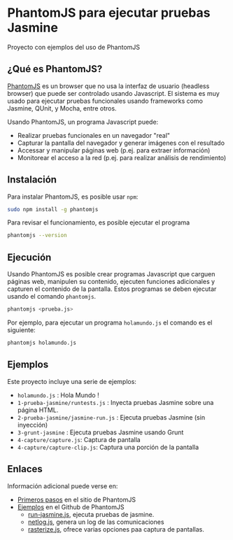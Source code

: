 # PhantomJS para ejecutar pruebas Jasmine

Proyecto con ejemplos del uso de PhantomJS

## ¿Qué es PhantomJS?

[PhantomJS](http://phantomjs.org/) es un browser que no usa la interfaz de usuario (headless browser) 
que puede ser controlado usando Javascript. El sistema es muy usado para ejecutar pruebas funcionales
usando frameworks como Jasmine, QUnit, y Mocha, entre otros. 

Usando PhantomJS, un programa Javascript puede:
* Realizar pruebas funcionales en un navegador "real"
* Capturar la pantalla del navegador y generar imágenes con el resultado
* Accessar y manipular páginas web (p.ej. para extraer información)
* Monitorear el acceso a la red (p.ej. para realizar análisis de rendimiento)

## Instalación

Para instalar PhantomJS, es posible usar `npm`:

```bash
sudo npm install -g phantomjs
```

Para revisar el funcionamiento, es posible ejecutar el programa 

```bash
phantomjs --version
```

## Ejecución 

Usando PhantomJS es posible crear programas Javascript que carguen páginas web, manipulen su contenido,
ejecuten funciones adicionales y capturen el contenido de la pantalla. Estos programas se deben
ejecutar usando el comando `phantomjs`. 

```bash
phantomjs <prueba.js>
```

Por ejemplo, para ejecutar un programa `holamundo.js` el comando es el siguiente:

```bash
phantomjs holamundo.js
```

## Ejemplos

Este proyecto incluye una serie de ejemplos:
* `holamundo.js` : Hola Mundo !
* `1-prueba-jasmine/runtests.js` : Inyecta pruebas Jasmine sobre una página HTML.
* `2-prueba-jasmine/jasmine-run.js` : Ejecuta pruebas Jasmine (sin inyección)
* `3-grunt-jasmine` : Ejecuta pruebas Jasmine usando Grunt
* `4-capture/capture.js`: Captura de pantalla
* `4-capture/capture-clip.js`: Captura una porción de la pantalla

## Enlaces

Información adicional puede verse en:
* [Primeros pasos](http://phantomjs.org/quick-start.html) en el sitio de PhantomJS
* [Ejemplos](https://github.com/ariya/phantomjs/tree/master/examples) en el Github de PhantomJS
  * [run-jasmine.js](https://github.com/ariya/phantomjs/blob/master/examples/run-jasmine.js), ejecuta pruebas de jasmine.
  * [netlog.js](https://github.com/ariya/phantomjs/blob/master/examples/netlog.js), genera un log de las comunicaciones
  * [rasterize.js](https://github.com/ariya/phantomjs/blob/master/examples/rasterize.js), ofrece varias opciones paa captura de pantallas.